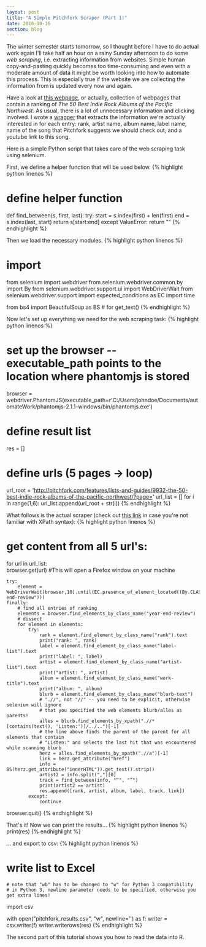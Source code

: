```yaml
---
layout: post
title: "A Simple Pitchfork Scraper (Part 1)"
date: 2016-10-16
section: blog
---
```


The winter semester starts tomorrow, so I thought before I have to do actual work again I'll take half an hour on a rainy Sunday afternoon to do some *web scraping*, i.e. extracting information from websites. Simple human copy-and-pasting quickly becomes too time-consuming and even with a moderate amount of data it might be worth looking into how to automate this process. This is especially true if the website we are collecting the information from is updated every now and again.

Have a look at [this webpage](http://pitchfork.com/features/lists-and-guides/9932-the-50-best-indie-rock-albums-of-the-pacific-northwest/?page=1), or actually, collection of webpages that contain a ranking of *The 50 Best Indie Rock Albums of the Pacific Northwest*. As usual, there is a lot of unnecessary information and clicking involved. I wrote a [wrapper](https://en.wikipedia.org/wiki/Wrapper_(data_mining)) that extracts the information we're actually interested in for each entry: rank, artist name, album name, label name, name of the song that Pitchfork suggests we should check out, and a youtube link to this song. 

Here is a simple Python script that takes care of the web scraping task using selenium.  

First, we define a helper function that will be used below.
{% highlight python linenos %}
# define helper function 
def find_between(s, first, last):
    try:
        start = s.index(first) + len(first)
        end = s.index(last, start)
        return s[start:end]
    except ValueError:
        return ""
{% endhighlight %}
    
Then we load the necessary modules.
{% highlight python linenos %}
# import
from selenium import webdriver
from selenium.webdriver.common.by import By
from selenium.webdriver.support.ui import WebDriverWait
from selenium.webdriver.support import expected_conditions as EC
import time

from bs4 import BeautifulSoup as BS # for get_text()
{% endhighlight %}

Now let's set up everything we need for the web scraping task:
{% highlight python linenos %}
# set up the browser -- executable_path points to the location where phantomjs is stored
browser = webdriver.PhantomJS(executable_path=r'C:/Users/johndoe/Documents/automateWork/phantomjs-2.1.1-windows/bin/phantomjs.exe')

# define result list
res = []

# define urls (5 pages -> loop)
url_root = 'http://pitchfork.com/features/lists-and-guides/9932-the-50-best-indie-rock-albums-of-the-pacific-northwest/?page='
url_list = []
for i in range(1,6):
    url_list.append(url_root + str(i))
{% endhighlight %}

What follows is the actual scraper (check out [this link](http://www.w3schools.com/xml/xpath_syntax.asp) in case you're not familiar with XPath syntax):
{% highlight python linenos %}
# get content from all 5 url's:
for url in url_list:        
    browser.get(url) #This will open a Firefox window on your machine

    try:
        element = WebDriverWait(browser,10).until(EC.presence_of_element_located((By.CLASS_NAME,"year-end-review")))
    finally:
        # find all entries of ranking
        elements = browser.find_elements_by_class_name("year-end-review")  
        # dissect
        for element in elements:
            try:
                rank = element.find_element_by_class_name("rank").text 
                print("rank: ", rank)
                label = element.find_element_by_class_name("label-list").text
                print("label: ", label)
                artist = element.find_element_by_class_name("artist-list").text
                print("artist: ", artist)
                album = element.find_element_by_class_name("work-title").text
                print("album: ", album)
                blurb = element.find_element_by_class_name("blurb-text")
                # ".//", not "//" -- you need to be explicit, otherwise selenium will ignore 
                # that you specified the web elements blurb/alles as parents! 
                alles = blurb.find_elements_by_xpath(".//*[contains(text(), 'Listen:')]/../..")[-1]
                # the line above finds the parent of the parent for all elements that contain 
                # "Listen:" and selects the last hit that was encountered while scanning blurb
                herz = alles.find_elements_by_xpath(".//a")[-1]
                link = herz.get_attribute("href")
                info = BS(herz.get_attribute("innerHTML")).get_text().strip()
                artist2 = info.split(",")[0]
                track = find_between(info, "“", "”")
                print(artist2 == artist)
                res.append([rank, artist, album, label, track, link])
            except:
                continue
browser.quit()
{% endhighlight %}

That's it! Now we can print the results...
{% highlight python linenos %}
print(res)
{% endhighlight %}

... and export to csv:
{% highlight python linenos %}
# write list to Excel
    # note that "wb" has to be changed to "w" for Python 3 compatibility
    # in Python 3, newline parameter needs to be specified, otherwise you get extra lines!
import csv

with open("pitchfork_results.csv", "w", newline='') as f:
    writer = csv.writer(f)
    writer.writerows(res)
{% endhighlight %}

The second part of this tutorial shows you how to read the data into R.